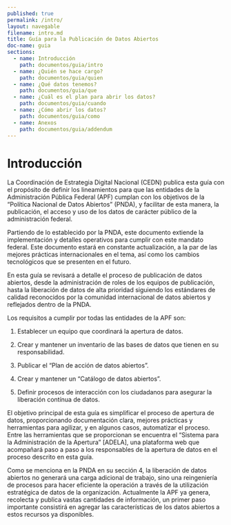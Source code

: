 ```yaml
---
published: true
permalink: /intro/
layout: navegable
filename: intro.md
title: Guía para la Publicación de Datos Abiertos
doc-name: guia
sections:
  - name: Introducción
    path: documentos/guia/intro
  - name: ¿Quién se hace cargo?
    path: documentos/guia/quien
  - name: ¿Qué datos tenemos?
    path: documentos/guia/que
  - name: ¿Cuál es el plan para abrir los datos?
    path: documentos/guia/cuando
  - name: ¿Cómo abrir los datos?
    path: documentos/guia/como
  - name: Anexos
    path: documentos/guia/addendum
---
```


# Introducción

La Coordinación de Estrategia Digital Nacional (CEDN) publica esta guía con el propósito de definir los lineamientos para que las
entidades de la Administración Pública Federal (APF) cumplan con los objetivos de la “Política Nacional de Datos Abiertos” (PNDA),
y facilitar de esta manera, la publicación, el acceso y uso de los datos de carácter público de la administración federal.

Partiendo de lo establecido por la PNDA, este documento extiende la implementación y detalles operativos para cumplir con este
mandato federal. Este documento estará en constante actualización, a la par de las mejores prácticas internacionales en el tema,
así como los cambios tecnológicos que se presenten en el futuro.

En esta guía se revisará a detalle el proceso de publicación de datos abiertos, desde la administración de roles de los equipos
de publicación, hasta la liberación de datos de alta prioridad siguiendo los estándares de calidad reconocidos por la comunidad
internacional de datos abiertos y reflejados dentro de la PNDA.

Los requisitos a cumplir por todas las entidades de la APF son:

 1. Establecer un equipo que coordinará la apertura de datos.
 
 2. Crear y mantener un inventario de las bases de datos que tienen en su responsabilidad.
 
 3. Publicar el “Plan de acción de datos abiertos”.
 
 4. Crear y mantener un “Catálogo de datos abiertos”.
 
 5. Definir procesos de interacción con los ciudadanos para asegurar la liberación contínua de datos. 


El objetivo principal de esta guía es simplificar el proceso de apertura de datos, proporcionando documentación clara, mejores
prácticas y herramientas para agilizar, y en algunos casos, automatizar el proceso. Entre las herramientas que se proporcionan
se encuentra el “Sistema para la Administración de la Apertura” [ADELA], una plataforma web que acompañará paso a paso a los
responsables de la apertura de datos en el proceso descrito en esta guía.

Como se menciona en la PNDA en su sección 4, la liberación de datos abiertos no generará una carga adicional de trabajo, sino una
reingeniería de procesos para hacer eficiente la operación a través de la utilización estratégica de datos de la organización.
Actualmente la APF ya genera, recolecta y publica vastas cantidades de información, un primer paso importante consistirá en agregar
las características de los datos abiertos a estos recursos ya disponibles.


